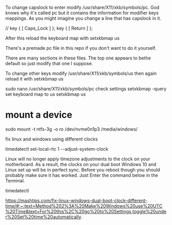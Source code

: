 To change capslock to enter modify /usr/share/X11/xkb/symbols/pc.  God knows why it's called pc but it contains the information for modifier keys mappings.  As you might imagine you change a line that has capslock in it.

//    key <CAPS> {      [ Caps_Lock             ]       };
    key <CAPS> {        [ Return                ]       };

After this reload the keyboard map with 
setxkbmap us

There's a premade pc file in this repo if you don't want to do it yourself.


There are many sections in these files.  The top one appears to bethe default so just modify that one I suppose.

To change other keys modify /usr/share/X11/xkb/symbols/us
then again reload it with setxkbmap us


sudo nano /usr/share/X11/xkb/symbols/pc
check settings
setxkbmap -query
set keyboard map to us
setxkbmap us


# mount a device 
sudo mount -t ntfs-3g -o ro /dev/nvme0n1p3 /media/windows/



fix linux and windows using different clocks

timedatectl set-local-rtc 1 --adjust-system-clock

Linux will no longer apply timezone adjustments to the clock on your motherboard. As a result, the clocks on your dual boot Windows 10 and Linux set up will be in perfect sync. Before you reboot though you should probably make sure it has worked. Just Enter the command below in the Terminal.

timedatectl

https://mashtips.com/fix-linux-windows-dual-boot-clock-different-time/#:~:text=Method%202%3A%20Make%20Windows%20use%20UTC%20Time&text=For%20this%2C%20go%20to%20Settings,toggle%20under%20Set%20time%20automatically.
